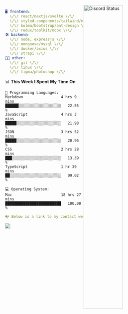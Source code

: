 
<a href="https://discord.com/users/279302975371870218" target="_blank">
    <img width="50%" align="right" alt="Discord Status" src="https://lanyard.cnrad.dev/api/279302975371870218?bg=161B22&borderRadius=5px%205px%200%200&hideTimestamp=true&idleMessage=Just%20chillin%27%20at%20the%20moment&animated=true">
</a>

```yaml
🖥️ frontend: 
  \/\/ react/nextjs/svelte \/\/
  \/\/ styled-components/tailwind/mui/
  \/\/ bulma/bootstrap/ant-design \/\/
  \/\/ redux/toolkit/mobx \/\/
🛠 backend: 
  \/\/ node, expressjs \/\/
  \/\/ mongoose/mysql \/\/
  \/\/ docker/axios \/\/
  \/\/ strapi \/\/
👨‍💻 other: 
  \/\/ git \/\/ 
  \/\/ linux \/\/
  \/\/ figma/photoshop \/\/
```
<!--START_SECTION:waka-->
📊 **This Week I Spent My Time On** 

```text
💬 Programming Languages: 
Markdown                 4 hrs 9 mins        ██████░░░░░░░░░░░░░░░░░░░   22.55 % 
JavaScript               4 hrs 3 mins        █████░░░░░░░░░░░░░░░░░░░░   21.98 % 
JSON                     3 hrs 52 mins       █████░░░░░░░░░░░░░░░░░░░░   20.96 % 
CSS                      2 hrs 28 mins       ███░░░░░░░░░░░░░░░░░░░░░░   13.39 % 
TypeScript               1 hr 39 mins        ██░░░░░░░░░░░░░░░░░░░░░░░   09.02 % 

💻 Operating System: 
Mac                      18 hrs 27 mins      █████████████████████████   100.00 % 
```


<!--END_SECTION:waka-->
```yaml
📭 Below is a link to my contact website 
```
<a href="https://mxns.xyz" target="_black"> <img src="https://img.shields.io/badge/website-161B22?style=for-the-badge&logo=About.me&logoColor=white"></img> <a/>
